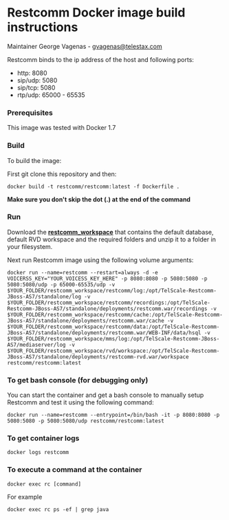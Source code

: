 # Restcomm Docker image build instructions

Maintainer George Vagenas - gvagenas@telestax.com

Restcomm binds to the ip address of the host and following ports:
- http: 8080
- sip/udp: 5080
- sip/tcp: 5080
- rtp/udp: 65000 - 65535

### Prerequisites
This image was tested with Docker 1.7


### Build

To build the image:

First git clone this repository and then:

```docker build -t restcomm/restcomm:latest -f Dockerfile .```

__Make sure you don't skip the dot (.) at the end of the command__

### Run

Download the [__restcomm_workspace__](https://github.com/RestComm/Restcomm-Docker/src/f2c2fca52465f4c01a5c6af496e52b5d26f292b8/restcomm_workspace.zip?at=restcomm-smpp) that contains the default database, default RVD workspace and the required folders and unzip it to a folder in your filesystem.

Next run Restcomm image using the following volume arguments:

```docker run --name=restcomm --restart=always -d -e VOICERSS_KEY="YOUR_VOICESS_KEY_HERE" -p 8080:8080 -p 5080:5080 -p 5080:5080/udp -p 65000-65535/udp -v $YOUR_FOLDER/restcomm_workspace/restcomm/log:/opt/TelScale-Restcomm-JBoss-AS7/standalone/log -v $YOUR_FOLDER/restcomm_workspace/restcomm/recordings:/opt/TelScale-Restcomm-JBoss-AS7/standalone/deployments/restcomm.war/recordings -v $YOUR_FOLDER/restcomm_workspace/restcomm/cache:/opt/TelScale-Restcomm-JBoss-AS7/standalone/deployments/restcomm.war/cache -v $YOUR_FOLDER/restcomm_workspace/restcomm/data:/opt/TelScale-Restcomm-JBoss-AS7/standalone/deployments/restcomm.war/WEB-INF/data/hsql -v $YOUR_FOLDER/restcomm_workspace/mms/log:/opt/TelScale-Restcomm-JBoss-AS7/mediaserver/log -v $YOUR_FOLDER/restcomm_workspace/rvd/workspace:/opt/TelScale-Restcomm-JBoss-AS7/standalone/deployments/restcomm-rvd.war/workspace restcomm/restcomm:latest```


### To get bash console (for debugging only)

You can start the container and get a bash console to manually setup Restcomm and test it using the following command:

```docker run --name=restcomm --entrypoint=/bin/bash -it -p 8080:8080 -p 5080:5080 -p 5080:5080/udp restcomm/restcomm:latest```

### To get container logs

```docker logs restcomm```

### To execute a command at the container

```docker exec rc [command]```

For example

```docker exec rc ps -ef | grep java```
